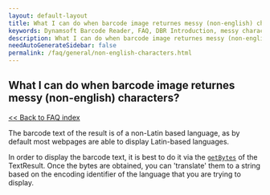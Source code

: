 ```yaml
---
layout: default-layout
title: What I can do when barcode image returnes messy (non-english) characters?
keywords: Dynamsoft Barcode Reader, FAQ, DBR Introduction, messy characters, non-English characters
description: What I can do when barcode image returnes messy (non-english) characters?
needAutoGenerateSidebar: false
permalink: /faq/general/non-english-characters.html
---
```


## What I can do when barcode image returnes messy (non-english) characters?

[<< Back to FAQ index](index.md)

The barcode text of the result is of a non-Latin based language, as by default most webpages are able to display Latin-based languages. 

In order to display the barcode text, it is best to do it via the [`getBytes`](https://www.dynamsoft.com/barcode-reader/docs/server/programming/cplusplus/api-reference/barcode-result-item.html#getbytes) of the TextResult. Once the bytes are obtained, you can 'translate' them to a string based on the encoding identifier of the language that you are trying to display.

